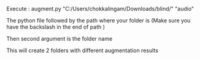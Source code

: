  Execute : augment.py "C:/Users/chokkalingam/Downloads/blind/" "audio"

The python file followed by the path where your folder is (Make sure you have the backslash in the end of path )

Then second argument is the folder name 

This will create 2 folders with different augmentation results 